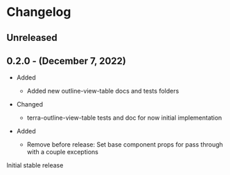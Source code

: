 # Changelog

## Unreleased

## 0.2.0 - (December 7, 2022)

* Added
  * Added new outline-view-table docs and tests folders

* Changed
  * terra-outline-view-table tests and doc for now initial implementation

* Added
  * Remove before release: Set base component props for pass through with a couple exceptions

Initial stable release
